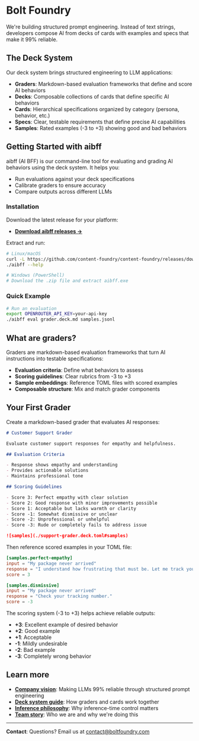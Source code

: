# Bolt Foundry

We're building structured prompt engineering. Instead of text strings,
developers compose AI from decks of cards with examples and specs that make it
99% reliable.

## The Deck System

Our deck system brings structured engineering to LLM applications:

- **Graders**: Markdown-based evaluation frameworks that define and score AI
  behaviors
- **Decks**: Composable collections of cards that define specific AI behaviors
- **Cards**: Hierarchical specifications organized by category (persona,
  behavior, etc.)
- **Specs**: Clear, testable requirements that define precise AI capabilities
- **Samples**: Rated examples (-3 to +3) showing good and bad behaviors

## Getting Started with aibff

aibff (AI BFF) is our command-line tool for evaluating and grading AI behaviors
using the deck system. It helps you:

- Run evaluations against your deck specifications
- Calibrate graders to ensure accuracy
- Compare outputs across different LLMs

### Installation

Download the latest release for your platform:

- **[Download aibff releases →](https://github.com/content-foundry/content-foundry/releases?q=aibff&expanded=true)**

Extract and run:

```bash
# Linux/macOS
curl -L https://github.com/content-foundry/content-foundry/releases/download/aibff-vX.X.X/aibff-linux-x86_64.tar.gz | tar xz
./aibff --help

# Windows (PowerShell)
# Download the .zip file and extract aibff.exe
```

### Quick Example

```bash
# Run an evaluation
export OPENROUTER_API_KEY=your-api-key
./aibff eval grader.deck.md samples.jsonl
```

## What are graders?

Graders are markdown-based evaluation frameworks that turn AI instructions into
testable specifications:

- **Evaluation criteria**: Define what behaviors to assess
- **Scoring guidelines**: Clear rubrics from -3 to +3
- **Sample embeddings**: Reference TOML files with scored examples
- **Composable structure**: Mix and match grader components

## Your First Grader

Create a markdown-based grader that evaluates AI responses:

```markdown
# Customer Support Grader

Evaluate customer support responses for empathy and helpfulness.

## Evaluation Criteria

- Response shows empathy and understanding
- Provides actionable solutions
- Maintains professional tone

## Scoring Guidelines

- Score 3: Perfect empathy with clear solution
- Score 2: Good response with minor improvements possible
- Score 1: Acceptable but lacks warmth or clarity
- Score -1: Somewhat dismissive or unclear
- Score -2: Unprofessional or unhelpful
- Score -3: Rude or completely fails to address issue

![samples](./support-grader.deck.toml#samples)
```

Then reference scored examples in your TOML file:

```toml
[samples.perfect-empathy]
input = "My package never arrived"
response = "I understand how frustrating that must be. Let me track your order right away."
score = 3

[samples.dismissive]
input = "My package never arrived"
response = "Check your tracking number."
score = -3
```

The scoring system (-3 to +3) helps achieve reliable outputs:

- **+3**: Excellent example of desired behavior
- **+2**: Good example
- **+1**: Acceptable
- **-1**: Mildly undesirable
- **-2**: Bad example
- **-3**: Completely wrong behavior

## Learn more

- **[Company vision](docs/guides/company-vision.md)**: Making LLMs 99% reliable
  through structured prompt engineering
- **[Deck system guide](memos/guides/deck-system.md)**: How graders and cards
  work together
- **[Inference philosophy](docs/guides/improving-inference-philosophy.md)**: Why
  inference-time control matters
- **[Team story](memos/guides/team-story.md)**: Who we are and why we're doing
  this

---

**Contact**: Questions? Email us at
[contact@boltfoundry.com](mailto:contact@boltfoundry.com)
